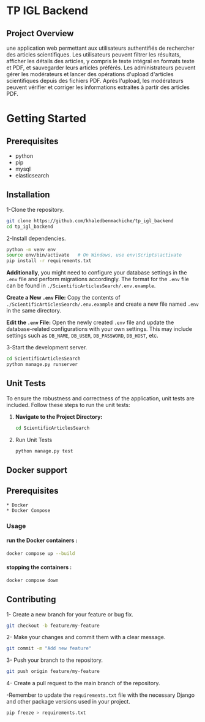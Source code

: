 # TP IGL Backend

## Project Overview
une application web permettant aux utilisateurs authentifiés de rechercher des articles scientifiques. Les utilisateurs peuvent filtrer les résultats, afficher les détails des articles, y compris le texte intégral en formats texte et PDF, et sauvegarder leurs articles préférés. Les administrateurs peuvent gérer les modérateurs et lancer des opérations d'upload d'articles scientifiques depuis des fichiers PDF. Après l'upload, les modérateurs peuvent vérifier et corriger les informations extraites à partir des articles PDF.

# Getting Started
## Prerequisites

* python
* pip
* mysql
* elasticsearch
  

## Installation
1-Clone the repository.

```bash
git clone https://github.com/khaledbenmachiche/tp_igl_backend
cd tp_igl_backend
```
2-Install dependencies.

```bash
python -m venv env
source env/bin/activate   # On Windows, use env\Scripts\activate
pip install -r requirements.txt
```

**Additionally**, you might need to configure your database settings in the `.env` file and perform migrations accordingly. The format for the `.env` file can be found in `./ScientificArticlesSearch/.env.example`.

**Create a New `.env` File:** Copy the contents of `./ScientificArticlesSearch/.env.example` and create a new file named `.env` in the same directory.


**Edit the `.env` File:** Open the newly created `.env` file and update the database-related configurations with your own settings. This may include settings such as `DB_NAME`, `DB_USER`, `DB_PASSWORD`, `DB_HOST`, etc.

3-Start the development server.

```bash
cd ScientificArticlesSearch
python manage.py runserver
```

## Unit Tests
To ensure the robustness and correctness of the application, unit tests are included. Follow these steps to run the unit tests:
1. **Navigate to the Project Directory:**

   ```bash
   cd ScientificArticlesSearch
   ```
2. Run Unit Tests
   ```bash
   python manage.py test
   ```
   

## Docker support
  ## Prerequisites
    * Docker
    * Docker Compose
### Usage

#### run the Docker containers :

   ```bash
   docker compose up --build
   ```
#### stopping the containers :
```bash
docker compose down
```


## Contributing


1- Create a new branch for your feature or bug fix.

```bash
git checkout -b feature/my-feature
```
2- Make your changes and commit them with a clear message.

```bash
git commit -m "Add new feature"
```
3- Push your branch to the repository.

```bash
git push origin feature/my-feature
```
4- Create a pull request to the main branch of the repository.

-Remember to update the `requirements.txt` file with the necessary Django and other package versions used in your project.
    
  ```bash
  pip freeze > requirements.txt
  ```
